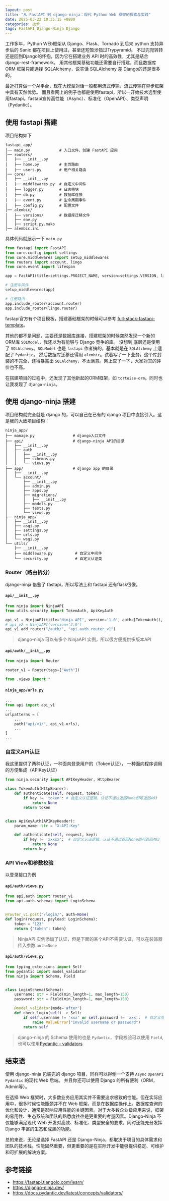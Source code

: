 ```yaml
---
layout: post
title: "从 FastAPI 到 django-ninja：现代 Python Web 框架的探索与实践"
date: 2025-03-22 10:35:15 +0800
categories: 技术
tags: FastAPI Django-Ninja Django
---
```


工作多年，Python WEb框架从 Django、Flask、Tornado 到后来 python 支持异步后的 Sanic 都在项目上使用过，甚至还短暂涉猎过Trypyramid。
不过兜兜转转还是回到Django的怀抱，因为它在搭建业务 API 时的高效性，尤其是结合 django-rest-framework。
用其他框架基础功能还需要自行搭建，而且数据库 ORM 框架只能选择 SQLAlchemy，说实话 SQLAlchemy 差 Django的还是很多的。

最近打算做一个AI平台，现在大模型对话一般都用流式传输，流式传输在异步框架中具有天然优势。
而且看网上的例子也都是使用fastapi，所以一开始技术选型使用fastapi。fastapi宣传高性能（Async）、标准化（OpenAPI）、类型声明（Pydantic）。

## 使用 fastapi 搭建

项目结构如下

```
fastapi_app/
│── main.py             # 入口文件，创建 FastAPI 应用
│── routers/
│   ├── __init__.py
│   ├── home.py         # 主页路由
│   ├── users.py        # 用户相关路由
│── core/
│   ├── __init__.py
│   ├── middlewares.py  # 自定义中间件
│   ├── logger.py       # 日志模块
│   ├── db.py           # 数据库连接
│   ├── event.py        # 生命周期事件
│   ├── config.py       # 配置文件
│── alembic/
│   ├── versions/       # 数据库迁移文件
│   ├── env.py 
│   ├── script.py.mako 
│── alembic.ini 
```

具体代码就展示一下 `main.py` 

```python
from fastapi import FastAPI
from core.config import settings
from core.middlewares import setup_middlewares
from routers import account, lingo
from core.event import lifespan

app = FastAPI(title=settings.PROJECT_NAME, version=settings.VERSION, lifespan=lifespan)

# 注册中间件
setup_middlewares(app)

# 注册路由
app.include_router(account.router)
app.include_router(lingo.router)

```

fastapi官方有个项目模板，搭建基础框架的时候可以参考 [full-stack-fastapi-template](https://github.com/fastapi/full-stack-fastapi-template)。

其他的都不是问题，主要还是数据库连接，搭建框架的时候突然发现一个新的ORM库 `SQLModel`，我还以为有能够与 Django 竞争的库。
没想到 底层还是使用了 `SQLAlchemy`。`SQLModel` 也是 `fastapi` 作者搞的，基本就是在 `SQLAlchemy` 上适配了 `Pydantic`。
然后数据库迁移还得用 `alembic`。试着写了一下业务，这个库封装的不完全，还得暴露出 `SQLAlchemy`，不太满意。网上查了一下，大家对其的评价也不高。

在搭建项目的过程中，还发现了其他新起的ORM框架，如 `tortoise-orm`。同时也让我发现了 `django-ninja`。

## 使用 django-ninja 搭建

项目结构就完全就是 django 的，可以自己在已有的 django 项目中直接引入。这是我的大致项目结构：

```
ninja_app/
├── manage.py                 # django入口文件
├── api/                      # django-ninja API的目录
│   ├── __init__.py
│   ├── auth
│   │   ├── __init__.py
│   │   ├── schemas.py
│   │   └── views.py
├── app/                      # django app 的目录
│   ├── __init__.py
│   └── account/
│       ├── __init__.py
│       ├── admin.py
│       ├── apps.py
│       ├── migrations/
│       │   ├── __init__.py
│       ├── models.py
│       ├── tests.py
│       └── views.py
├── ninja_app/
│   ├── __init__.py
│   ├── asgi.py
│   ├── settings.py
│   ├── urls.py
│   └── wsgi.py
└── utils/
    ├── __init__.py
    ├── middleware.py          # 自定义中间件
    └── security.py            # 自定义认证类
```

### Router（路由拆分）

django-ninja 借鉴了 fastapi，所以写法上和 fastapi 还有flask很像。

#### `api/__init__.py`

```python
from ninja import NinjaAPI
from utils.security import TokenAuth, ApiKeyAuth

api_v1 = NinjaAPI(title="Ninja API", version='1.0', auth=[TokenAuth(), ApiKeyAuth()])
# api_v2 = NinjaAPI(version='2.0')
api_v1.add_router("/auth/", "api.auth.router_v1")
```

> django-ninja 可以有多个 NinjaAPI 实例，所以很方便提供多版本API

#### `api/auth/__init__.py`

```python
from ninja import Router

router_v1 = Router(tags=["Auth"])

from .views import *
```

#### `ninja_app/urls.py`

```python
...
from api import api_v1
...
urlpatterns = [
    ...
    path("api/v1/", api_v1.urls),
    ...
]
...
```

### 自定义API认证

我这里提供了两种认证，一种面向登录用户的（Token认证）， 一种面向程序调用的方便集成（APIKey认证）

```python
from ninja.security import APIKeyHeader, HttpBearer

class TokenAuth(HttpBearer):
    def authenticate(self, request, token):
        if key != 'token': # 自定义认证逻辑，认证不通过返回None即可返回403
            return None
        return token


class ApiKeyAuth(APIKeyHeader):
    param_name: str = "X-API-Key"

    def authenticate(self, request, key):
        if key != 'xxxxx':  # 自定义认证逻辑，认证不通过返回None即可返回403
            return None
        return key
```

### API View和参数校验

以登录接口为例

#### `api/auth/views.py`

```python
from api.auth import router_v1
from api.auth.schemas import LoginSchema


@router_v1.post("/login/", auth=None)
def login(request, payload: LoginSchema):
    token = '123'
    return {"token": token}
```

> NinjaAPI 实例添加了认证，但是下面的某个API不需要认证，可以在装饰器传入参数 `auth=None`

#### `api/auth/views.py`

```python
from typing_extensions import Self
from pydantic import model_validator
from ninja import Schema, Field


class LoginSchema(Schema):
    username: str = Field(min_length=1, max_length=150)
    password: str = Field(min_length=1, max_length=150)

    @model_validator(mode='after')
    def check_login(self) -> Self:
        if self.username != 'xxx' or self.password != 'xxx':  # 自定义登录验证
            raise ValueError("Invalid username or password")
        return self
```

> django-ninja 的 Schema 使用的也是 `Pydantic`，字段校验可以使用 `Field`, 也可以使用[Pydantic - validators](https://docs.pydantic.dev/latest/concepts/validators/)

## 结束语

使用 django-ninja 包装完的 django 项目，同样可以得倒一个支持 `Async` `OpenAPI` `Pydantic` 的现代 Web 后端。
并且你还可以使用 Django 的所有便利（ORM，Admin等）。

在选择 Web 框架时，大多数业务应用其实并不需要追求极致的性能。但在实际应用中，很多时候性能瓶颈并不在 Web 框架，而是在数据库操作上。数据库查询的优化和设计，通常是影响应用性能的关键因素。对于大多数企业级应用来说，框架的易用性、生态系统和团队的熟悉度往往是更重要的考量因素。Django-Ninja 不仅能够满足现代 Web 开发对高效、标准化、类型安全的要求，同时还能充分发挥 Django 丰富的生态和成熟的功能。

总的来说，无论是选择 FastAPI 还是 Django-Ninja，都取决于项目的具体需求和团队的技术栈。性能固然重要，但更重要的是在实际开发中能够提供稳定、可维护和可扩展的解决方案。

## 参考链接

* https://fastapi.tiangolo.com/learn/
* https://django-ninja.dev/
* https://docs.pydantic.dev/latest/concepts/validators/
